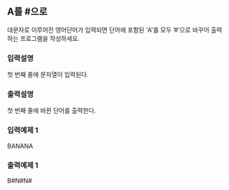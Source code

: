## A를 #으로

대문자로 이루어진 영어단어가 입력되면 단어에 포함된 ‘A'를 모두 ’#‘으로 바꾸어 출력하는 프로그램을 작성하세요.

### 입력설명

첫 번째 줄에 문자열이 입력된다.

### 출력설명

첫 번째 줄에 바뀐 단어를 출력한다.

### 입력예제 1

BANANA

### 출력예제 1

B#N#N#
